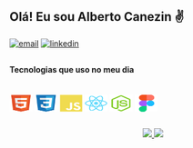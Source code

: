 ## Olá! Eu sou Alberto Canezin ✌️

[![email](https://img.shields.io/badge/Gmail-D14836?style=for-the-badge&logo=gmail&logoColor=white)](albertocanezin@gmail.com)
[![linkedin](https://img.shields.io/badge/LinkedIn-0077B5?style=for-the-badge&logo=linkedin&logoColor=white)](https://www.linkedin.com/in/albertocanezin-dev/)

##

#### Tecnologias que uso no meu dia 

<div style="display: inline_block"><br>
  <img align="center" alt="Beto-HTML" height="30" width="40" src="https://raw.githubusercontent.com/devicons/devicon/master/icons/html5/html5-original.svg">
  <img align="center" alt="Beto-CSS" height="30" width="40" src="https://raw.githubusercontent.com/devicons/devicon/master/icons/css3/css3-original.svg">
  <img align="center" alt="Beto-Js" height="30" width="40" src="https://raw.githubusercontent.com/devicons/devicon/master/icons/javascript/javascript-plain.svg">
  <img align="center" alt="Beto-CSS" height="30" width="40" src="https://raw.githubusercontent.com/devicons/devicon/master/icons/react/react-original.svg">
  <img align="center" alt="Beto-CSS" height="30" width="40" src="https://raw.githubusercontent.com/devicons/devicon/master/icons/nodejs/nodejs-original.svg">
  <img align="center" alt="Beto-CSS" height="30" width="40" src="https://raw.githubusercontent.com/devicons/devicon/master/icons/figma/figma-original.svg">
</div>

##

<div align="center">
  <a href="https://github.com/CanezinBeto">
  <img height="180em" src="https://github-readme-stats.vercel.app/api?username=CanezinBeto&show_icons=true&theme=tokyonight&include_all_commits=true&count_private=true"/>
  <img height="180em" src="https://github-readme-stats.vercel.app/api/top-langs/?username=CanezinBeto&layout=compact&langs_count=7&theme=tokyonight"/>
</div>
